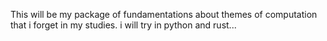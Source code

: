 This will be my package of fundamentations about themes of computation that i forget in my studies. i will try in python and rust...
